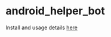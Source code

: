 # android_helper_bot

Install and usage details [here](https://vachounet.github.io/android_helper_bot/)
